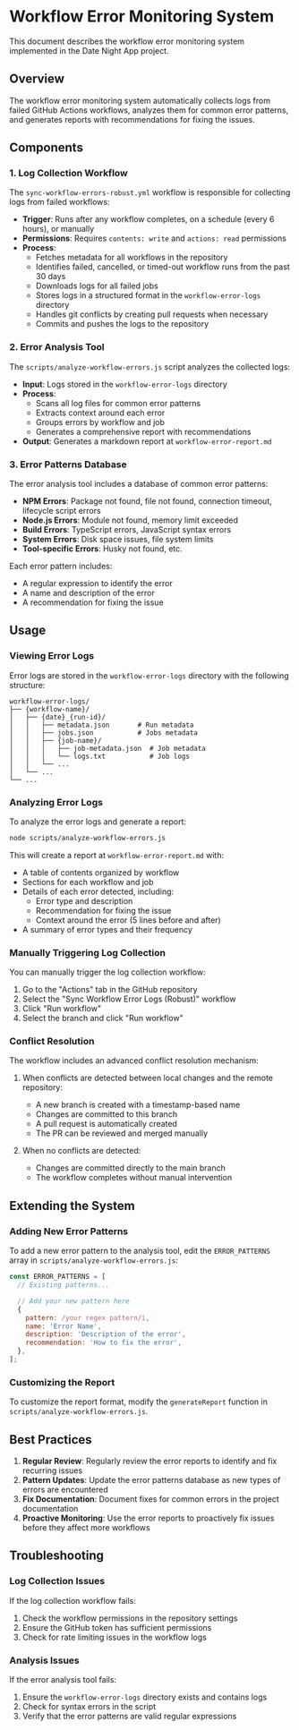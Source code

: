 # Workflow Error Monitoring System

This document describes the workflow error monitoring system implemented in the Date Night App project.

## Overview

The workflow error monitoring system automatically collects logs from failed GitHub Actions workflows, analyzes them for common error patterns, and generates reports with recommendations for fixing the issues.

## Components

### 1. Log Collection Workflow

The `sync-workflow-errors-robust.yml` workflow is responsible for collecting logs from failed workflows:

- **Trigger**: Runs after any workflow completes, on a schedule (every 6 hours), or manually
- **Permissions**: Requires `contents: write` and `actions: read` permissions
- **Process**:
  - Fetches metadata for all workflows in the repository
  - Identifies failed, cancelled, or timed-out workflow runs from the past 30 days
  - Downloads logs for all failed jobs
  - Stores logs in a structured format in the `workflow-error-logs` directory
  - Handles git conflicts by creating pull requests when necessary
  - Commits and pushes the logs to the repository

### 2. Error Analysis Tool

The `scripts/analyze-workflow-errors.js` script analyzes the collected logs:

- **Input**: Logs stored in the `workflow-error-logs` directory
- **Process**:
  - Scans all log files for common error patterns
  - Extracts context around each error
  - Groups errors by workflow and job
  - Generates a comprehensive report with recommendations
- **Output**: Generates a markdown report at `workflow-error-report.md`

### 3. Error Patterns Database

The error analysis tool includes a database of common error patterns:

- **NPM Errors**: Package not found, file not found, connection timeout, lifecycle script errors
- **Node.js Errors**: Module not found, memory limit exceeded
- **Build Errors**: TypeScript errors, JavaScript syntax errors
- **System Errors**: Disk space issues, file system limits
- **Tool-specific Errors**: Husky not found, etc.

Each error pattern includes:

- A regular expression to identify the error
- A name and description of the error
- A recommendation for fixing the issue

## Usage

### Viewing Error Logs

Error logs are stored in the `workflow-error-logs` directory with the following structure:

```
workflow-error-logs/
├── {workflow-name}/
│   ├── {date}_{run-id}/
│   │   ├── metadata.json       # Run metadata
│   │   ├── jobs.json           # Jobs metadata
│   │   ├── {job-name}/
│   │   │   ├── job-metadata.json  # Job metadata
│   │   │   └── logs.txt           # Job logs
│   │   └── ...
│   └── ...
└── ...
```

### Analyzing Error Logs

To analyze the error logs and generate a report:

```bash
node scripts/analyze-workflow-errors.js
```

This will create a report at `workflow-error-report.md` with:

- A table of contents organized by workflow
- Sections for each workflow and job
- Details of each error detected, including:
  - Error type and description
  - Recommendation for fixing the issue
  - Context around the error (5 lines before and after)
- A summary of error types and their frequency

### Manually Triggering Log Collection

You can manually trigger the log collection workflow:

1. Go to the "Actions" tab in the GitHub repository
2. Select the "Sync Workflow Error Logs (Robust)" workflow
3. Click "Run workflow"
4. Select the branch and click "Run workflow"

### Conflict Resolution

The workflow includes an advanced conflict resolution mechanism:

1. When conflicts are detected between local changes and the remote repository:

   - A new branch is created with a timestamp-based name
   - Changes are committed to this branch
   - A pull request is automatically created
   - The PR can be reviewed and merged manually

2. When no conflicts are detected:
   - Changes are committed directly to the main branch
   - The workflow completes without manual intervention

## Extending the System

### Adding New Error Patterns

To add a new error pattern to the analysis tool, edit the `ERROR_PATTERNS` array in `scripts/analyze-workflow-errors.js`:

```javascript
const ERROR_PATTERNS = [
  // Existing patterns...

  // Add your new pattern here
  {
    pattern: /your regex pattern/i,
    name: 'Error Name',
    description: 'Description of the error',
    recommendation: 'How to fix the error',
  },
];
```

### Customizing the Report

To customize the report format, modify the `generateReport` function in `scripts/analyze-workflow-errors.js`.

## Best Practices

1. **Regular Review**: Regularly review the error reports to identify and fix recurring issues
2. **Pattern Updates**: Update the error patterns database as new types of errors are encountered
3. **Fix Documentation**: Document fixes for common errors in the project documentation
4. **Proactive Monitoring**: Use the error reports to proactively fix issues before they affect more workflows

## Troubleshooting

### Log Collection Issues

If the log collection workflow fails:

1. Check the workflow permissions in the repository settings
2. Ensure the GitHub token has sufficient permissions
3. Check for rate limiting issues in the workflow logs

### Analysis Issues

If the error analysis tool fails:

1. Ensure the `workflow-error-logs` directory exists and contains logs
2. Check for syntax errors in the script
3. Verify that the error patterns are valid regular expressions
